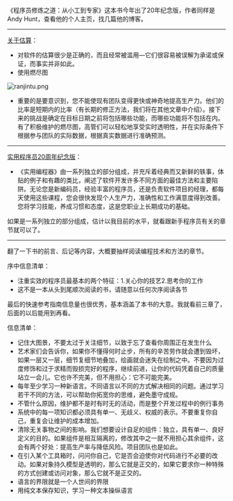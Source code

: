 《程序员修炼之道：从小工到专家》这本书今年出了20年纪念版，作者同样是Andy Hunt，查看他的个人主页，找几篇他的博客。

***

[关于估算](https://toolshed.com/articles/2016-01-25-about_estimates.html)：

* 对软件的估算很少是正确的，而且经常被滥用—它们很容易被误解为承诺​​或保证，而事实并非如此。
* 使用燃尽图

![ranjintu.png](https://upload-images.jianshu.io/upload_images/2298266-96e40a382b4c30c3.png?imageMogr2/auto-orient/strip%7CimageView2/2/w/1240)

* 重要的是要意识到，您不能使现有团队变得更快或神奇地提高生产力。他们的比率是短期内的比率（有长期的修正方法，我们将在其他文章中介绍）。接下来的挑战是确定在目标日期之前将包括哪些功能，而哪些功能将不包括在内。
有了积极维护的燃尽图，高管们可以轻松地享受实时透明性，并在实际条件下根据参与团队的实际数据，根据真实数据进行准确预测。

***
[实用程序员20周年纪念版](https://toolshed.com/2019/05/the-pragmatic-programmer-20th-anniversary.html)：

* 《实用编程器》由一系列独立的部分组成，并充斥着经典而又新鲜的轶事，体贴的例子和有趣的类比，阐述了软件开发许多不同方面的最佳方法和主要陷阱。无论您是新编码员，经验丰富的程序员，还是负责软件项目的经理，都每天使用这些课程，您会很快发现个人生产力，准确性和工作满意度得到改善。您将学习技能，养成习惯和态度，这是您职业上长期成功的基础。

如果是一系列独立的部分组成，估计以我目前的水平，就看跟新手程序员有关的章节就可以了。

***

翻了一下书的前言、后记等内容，大概要抽样阅读编程技术和方法的章节。

序中信息清单：

* 注重实效的程序员最基本的两个特征：1.关心你的技艺2.思考你的工作
* 这不是一本从头到尾顺次阅读的书，请随意以任何次序阅读各节

最后的快速参考指南信息量也很优秀，基本涵盖了本书的大意。我就看前三章了，后面的以后能用到再看。

信息清单：

* 记住大图景，不要太过于关注细节，以致于忘了查看你周围正在发生什么
* 艺术家们会告诉你，如果你不懂得何时止步，所有的辛苦劳作就会遭到毁坏，如果一层又一层，细节复细节地叠加，绘画就会迷失在绘制之中。不要因为过度修饰和过于求精而毁损完好的程序，继续前进，让你的代码凭着自己的质量站立一会儿。它也许不完美，但不用担心：它不可能完美。
* 每年至少学习一种新语言。不同语言以不同的方式解决相同的问题。通过学习若干不同的方法，可以帮助你拓宽你的思维，避免墨守成规。
* 不管什么原因，维护都不是时有时无的活动，而是整个开发过程中的例行事务
* 系统中的每一项知识都必须具有单一、无歧义、权威的表示。不要重复你自己，重复会让维护的成本增加。
 * 清除无关事物之间的影响。我们想要设计自足的组件：独立，具有单一、良好定义的目的。如果组件是相互隔离的，修改其中之一就不用担心其余组件，这会有两个好处：提高生产率与降低风险。项目团队也是如此。
* 在引入某个工具箱时，问问你自己，它是否会迫使你对代码进行不必要的改动。如果对象持久模型是透明的，那么它就是正交的，如果它要求你一种特殊的方式创建或访问对象，那么它就不是正交的。
* 语言的界限就是一个人世间的界限
* 用纯文本保存知识，学习一种文本操纵语言

